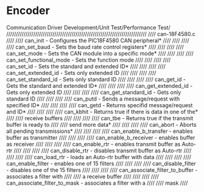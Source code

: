 # Encoder
Communication Driver Development/Unit Test/Performance Test/
/////////////////////////////////////////////////////////////////////////
////                        can-18F4580.c                             ////
////    can_init - Configures the PIC18F4580 CAN peripheral*         ////
////                                                                 ////
////    can_set_baud - Sets the baud rate control registers*         ////
////                                                                 ////
////    can_set_mode - Sets the CAN module into a specific mode*     ////
////                                                                  ////
////     can_set_functional_mode - Sets the function mode               ////
////                                                                 ////
////    can_set_id - Sets the standard and extended ID*              ////
////                                                                  ////
////     can_set_extended_id - Sets only extended ID                  ////
////                                                                  ////
////     can_set_standard_id - Sets only standard ID                  ////
////                                                                 ////
////    can_get_id - Gets the standard and extended ID*              ////
////                                                                    ////
////     can_get_extended_id - Gets only extended ID                  ////
////                                                                  ////
////     can_get_standard_id - Gets only standard ID                  ////
////                                                                 ////
////    can_putd - Sends a message/request with specified ID*        ////
////                                                                 ////
////    can_getd - Returns specifid message/request and ID*          ////
////                                                                 ////
////    can_kbhit - Returns true if there is data in one of the*     ////
////                receive buffers                                  ////
////                                                                 ////
////    can_tbe - Returns true if the transmit buffer is ready to    ////
////              send more data*                                    ////
////                                                                 ////
////    can_abort - Aborts all pending transmissions*                ////
////                                                                 ////
////    can_enable_b_transfer - enables buffer as transmitter         ////
////                                                                  ////
////     can_enable_b_receiver - enables buffer as receiver             ////
////                                                                  ////
////     can_enable_rtr - enables transmit buffer as Auto-rtr         ////
////                                                                  ////
////     can_disable_rtr - disables transmit buffer as Auto-rtr         ////
////                                                                  ////
////    can_load_rtr - loads an Auto-rtr buffer with data            ////
////                                                                  ////
////    can_enable_filter - enables one of 15 filters                  ////
////                                                                  ////
////    can_disable_filter - disables one of the 15 filters            ////
////                                                                  ////
////    can_associate_filter_to_buffer - associates a filter with    ////
////                                      a receive buffer            ////
////                                                                  ////
////     can_associate_filter_to_mask - associates a filter with a      ////
////                                    mask                           ////
